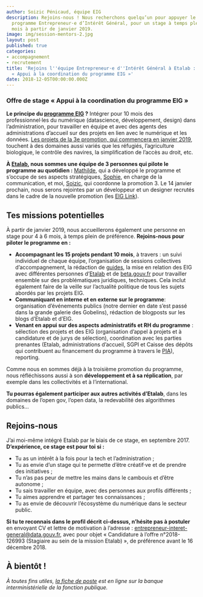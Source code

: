 ```yaml
---
author: Soizic Pénicaud, équipe EIG
description: Rejoins-nous ! Nous recherchons quelqu’un pour appuyer le pilotage du
  programme Entrepreneur·e d’Intérêt Général, pour un stage à temps plein de 4 à 6
  mois à partir de janvier 2019.
image: img/session-mentors-2.jpg
layout: post
published: true
categories:
- accompagnement
- recrutement
title: 'Rejoins l''équipe Entrepreneur·e d''Intérêt Général à Etalab : offre de stage
  « Appui à la coordination du programme EIG »'
date: 2018-12-05T00:00:00.000Z
---
```


### Offre de stage « Appui à la coordination du programme EIG »

**Le principe du [programme EIG](https://entrepreneur-interet-general.etalab.gouv.fr/presentation.html) ?** Intégrer pour 10 mois des professionnel·les du numérique (datascience, développement, design) dans l’administration, pour travailler en équipe et avec des agents des administrations d’accueil sur des projets en lien avec le numérique et les données. [Les projets de la 3e promotion, qui commencera en janvier 2019](https://entrepreneur-interet-general.etalab.gouv.fr/defis.html), touchent à des domaines aussi variés que les réfugiés, l’agriculture biologique, le contrôle des navires, la simplification de l’accès au droit, etc.

**À [Etalab](https://etalab.gouv.fr/), nous sommes une équipe de 3 personnes qui pilote le programme au quotidien :** [Mathilde](https://entrepreneur-interet-general.etalab.gouv.fr/communaute/2018/mathilde-bras.html), qui a développé le programme et s’occupe de ses aspects stratégiques, [Sophie](https://entrepreneur-interet-general.etalab.gouv.fr/communaute/2018/sophie-miljkovic.html), en charge de la communication, et moi, [Soizic](https://entrepreneur-interet-general.etalab.gouv.fr/communaute/2018/soizic-penicaud.html), qui coordonne la promotion 3. Le 14 janvier prochain, nous serons rejointes par un développeur et un designer recrutés dans le cadre de la nouvelle promotion (les [EIG Link](https://entrepreneur-interet-general.etalab.gouv.fr/defis/2019/eiglink.html)).

## Tes missions potentielles 

À partir de janvier 2019, nous accueillerons également une personne en stage pour 4 à 6 mois, à temps plein de préférence. 
**Rejoins-nous pour piloter le programme en :**
* **Accompagnant les 15 projets pendant 10 mois**, à travers : un suivi individuel de chaque équipe, l’organisation de sessions collectives d’accompagnement, la rédaction de [guides](https://entrepreneur-interet-general.etalab.gouv.fr/docs/mini-guide-logiciel-libre.pdf), la mise en relation des EIG avec différentes personnes d’[Etalab](http://www.etalab.gouv.fr/) et de [beta.gouv.fr](https://beta.gouv.fr/) pour travailler ensemble sur des problématiques juridiques, techniques. Cela inclut également faire de la veille sur l’actualité politique de tous les sujets abordés par les projets EIG.
* **Communiquant en interne et en externe sur le programme**: organisation d’événements publics (notre dernier en date s’est passé dans la grande galerie des Gobelins), rédaction de blogposts sur les blogs d’Etalab et d’EIG.
* **Venant en appui sur des aspects administratifs et RH du programme** : sélection des projets et des EIG (organisation d’appel à projets et à candidature et de jurys de sélection), coordination avec les parties prenantes (Etalab, administrations d’accueil, SGPI et Caisse des dépôts qui contribuent au financement du programme à travers le [PIA](https://www.caissedesdepots.fr/investissements-davenir)), reporting.

Comme nous en sommes déjà à la troisième promotion du programme, nous réfléchissons aussi à son **développement et à sa réplication**, par exemple dans les collectivités et à l’international.

**Tu pourras également participer aux autres activités d’Etalab**, dans les domaines de l’open gov, l’open data, la redevabilité des algorithmes publics…

## Rejoins-nous

J’ai moi-même intégré Etalab par le biais de ce stage, en septembre 2017. **D’expérience, ce stage est pour toi si :**
* Tu as un intérêt à la fois pour la tech et l’administration ;
* Tu as envie d’un stage qui te permette d’être créatif·ve et de prendre des initiatives ;
* Tu n’as pas peur de mettre les mains dans le cambouis et d’être autonome ;
* Tu sais travailler en équipe, avec des personnes aux profils différents ;
* Tu aimes apprendre et partager tes connaissances ;
* Tu as envie de découvrir l’écosystème du numérique dans le secteur public.

**Si tu te reconnais dans le profil décrit ci-dessus, n’hésite pas à postuler** en envoyant CV et lettre de motivation à l’adresse : entrepreneur-interet-general@data.gouv.fr, avec pour objet « Candidature à l’offre n°2018-126993 (Stagiaire au sein de la mission Etalab) », de préférence avant le 16 décembre 2018.

## À bientôt !

_À toutes fins utiles, [la fiche de poste](https://biep-recrute.talent-soft.com/offre-de-emploi/emploi-stagiaire-au-sein-de-la-mission-etalab_126993.aspx) est en ligne sur la banque interministérielle de la fonction publique._
